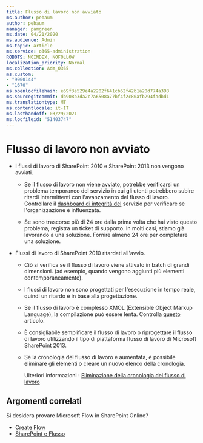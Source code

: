 ```yaml
---
title: Flusso di lavoro non avviato
ms.author: pebaum
author: pebaum
manager: pamgreen
ms.date: 04/21/2020
ms.audience: Admin
ms.topic: article
ms.service: o365-administration
ROBOTS: NOINDEX, NOFOLLOW
localization_priority: Normal
ms.collection: Adm_O365
ms.custom:
- "9000144"
- "1670"
ms.openlocfilehash: e69f3e529e4a2202f641cb62f42b1a20d774a398
ms.sourcegitcommit: db908b3da2c7a6508a77bf4f2c80afb294fadbd1
ms.translationtype: MT
ms.contentlocale: it-IT
ms.lasthandoff: 03/29/2021
ms.locfileid: "51403747"
---
```

# <a name="workflow-is-not-starting"></a>Flusso di lavoro non avviato

- I flussi di lavoro di SharePoint 2010 e SharePoint 2013 non vengono avviati.

    - Se il flusso di lavoro non viene avviato, potrebbe verificarsi un problema temporaneo del servizio in cui gli utenti potrebbero subire ritardi intermittenti con l'avanzamento del flusso di lavoro. Controllare il [dashboard di integrità del](https://admin.microsoft.com/AdminPortal/Home/servicehealth) servizio per verificare se l'organizzazione è influenzata.

    - Se sono trascorse più di 24 ore dalla prima volta che hai visto questo problema, registra un ticket di supporto. In molti casi, stiamo già lavorando a una soluzione. Fornire almeno 24 ore per completare una soluzione.

- Flussi di lavoro di SharePoint 2010 ritardati all'avvio.

    - Ciò si verifica se il flusso di lavoro viene attivato in batch di grandi dimensioni. (ad esempio, quando vengono aggiunti più elementi contemporaneamente).

    - I flussi di lavoro non sono progettati per l'esecuzione in tempo reale, quindi un ritardo è in base alla progettazione.

   -  Se il flusso di lavoro è complesso XMOL (Extensible Object Markup Language), la compilazione può essere lenta. Controlla [questo](https://support.microsoft.com//kb/3043697) articolo.

    - È consigliabile semplificare il flusso di lavoro o riprogettare il flusso di lavoro utilizzando il tipo di piattaforma flusso di lavoro di Microsoft SharePoint 2013.

    - Se la cronologia del flusso di lavoro è aumentata, è possibile eliminare gli elementi o creare un nuovo elenco della cronologia.

        Ulteriori informazioni : [Eliminazione della cronologia del flusso di lavoro](https://blogs.technet.microsoft.com/marj/2015/08/07/sharepoint-2010-workflows-best-practice-purge-workflow-history-list-items/)


## <a name="related-topics"></a>Argomenti correlati
Si desidera provare Microsoft Flow in SharePoint Online?
- [Create Flow](https://support.office.com/article/Create-a-flow-for-a-list-or-library-in-SharePoint-Online-or-OneDrive-for-Business-a9c3e03b-0654-46af-a254-20252e580d01) 
- [SharePoint e Flusso](https://flow.microsoft.com/blog/sharepoint-and-flow/) 
